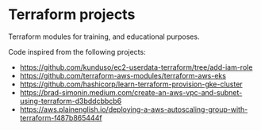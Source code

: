 # Terraform projects

Terraform modules for training, and educational purposes.

Code inspired from the following projects:
- https://github.com/kunduso/ec2-userdata-terraform/tree/add-iam-role
- https://github.com/terraform-aws-modules/terraform-aws-eks
- https://github.com/hashicorp/learn-terraform-provision-gke-cluster
- https://brad-simonin.medium.com/create-an-aws-vpc-and-subnet-using-terraform-d3bddcbbcb6
- https://aws.plainenglish.io/deploying-a-aws-autoscaling-group-with-terraform-f487b865444f